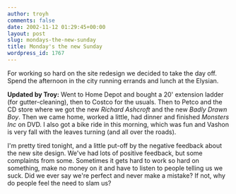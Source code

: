 ```yaml
---
author: troyh
comments: false
date: 2002-11-12 01:29:45+00:00
layout: post
slug: mondays-the-new-sunday
title: Monday's the new Sunday
wordpress_id: 1767
---
```


For working so hard on the site redesign we decided to take the day off.  Spend the afternoon in the city running errands and lunch at the Elysian.

**Updated by Troy:** Went to Home Depot and bought a 20' extension ladder (for gutter-cleaning), then to Costco for the usuals. Then to Petco and the CD store where we got the new _Richard Ashcroft_ and the new _Badly Drawn Boy_. Then we came home, worked a little, had dinner and finished _Monsters Inc_ on DVD. I also got a bike ride in this morning, which was fun and Vashon is very fall with the leaves turning (and all over the roads).

I'm pretty tired tonight, and a little put-off by the negative feedback about the new site design. We've had lots of positive feedback, but some complaints from some. Sometimes it gets hard to work so hard on something, make no money on it and have to listen to people telling us we suck. Did we ever say we're perfect and never make a mistake? If not, why do people feel the need to slam us?
